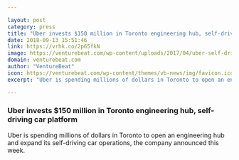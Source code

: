 ```yaml
---

layout: post
category: press
title: "Uber invests $150 million in Toronto engineering hub, self-driving car platform"
date: 2018-09-13 15:51:46
link: https://vrhk.co/2p65fkN
image: https://venturebeat.com/wp-content/uploads/2017/04/uber-self-driving-car-pittsburgh.jpg?fit=4044%2C2274&strip=all
domain: venturebeat.com
author: "VentureBeat"
icon: https://venturebeat.com/wp-content/themes/vb-news/img/favicon.ico
excerpt: "Uber is spending millions of dollars in Toronto to open an engineering hub and expand its self-driving car operations, the company announced this week."

---
```


### Uber invests $150 million in Toronto engineering hub, self-driving car platform

Uber is spending millions of dollars in Toronto to open an engineering hub and expand its self-driving car operations, the company announced this week.